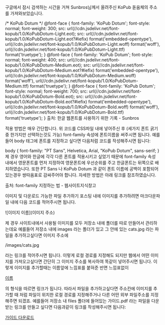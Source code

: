 

 
 
 구글에서 잠시 검색하는 시간을 거쳐 Sunbros님께서 올려주신 KoPub 돋움체의 주소를 가져와보았습니다.

/* KoPub Dotum */
@font-face {
  font-family: 'KoPub Dotum';
  font-style: normal;
  font-weight: 300;
  src: url(//cdn.jsdelivr.net/font-kopub/1.0/KoPubDotum-Light.eot);
  src: url(//cdn.jsdelivr.net/font-kopub/1.0/KoPubDotum-Light.eot?#iefix) format('embedded-opentype'),
       url(//cdn.jsdelivr.net/font-kopub/1.0/KoPubDotum-Light.woff) format('woff'),
       url(//cdn.jsdelivr.net/font-kopub/1.0/KoPubDotum-Light.ttf) format('truetype');
}
@font-face {
 font-family: 'KoPub Dotum';
 font-style: normal;
 font-weight: 400;
 src: url(//cdn.jsdelivr.net/font-kopub/1.0/KoPubDotum-Medium.eot);
 src: url(//cdn.jsdelivr.net/font-kopub/1.0/KoPubDotum-Medium.eot?#iefix) format('embedded-opentype'),
 url(//cdn.jsdelivr.net/font-kopub/1.0/KoPubDotum-Medium.woff) format('woff'),
 url(//cdn.jsdelivr.net/font-kopub/1.0/KoPubDotum-Medium.ttf) format('truetype');
}
@font-face {
  font-family: 'KoPub Dotum';
  font-style: normal;
  font-weight: 700;
  src: url(//cdn.jsdelivr.net/font-kopub/1.0/KoPubDotum-Bold.eot);
  src: url(//cdn.jsdelivr.net/font-kopub/1.0/KoPubDotum-Bold.eot?#iefix) format('embedded-opentype'),
       url(//cdn.jsdelivr.net/font-kopub/1.0/KoPubDotum-Bold.woff) format('woff'),
       url(//cdn.jsdelivr.net/font-kopub/1.0/KoPubDotum-Bold.ttf) format('truetype');
}
출처: 한글 웹폰트를 사용하기 위한 기록 - Sunbros

적용 방법은 매우 간단합니다. 위 코드를 CSS파일 내에 넣어주신 후 (세가지 폰트 굵기 중 한가지만 선택하는것도 가능) font-family 속성에 폰트이름을 써주시면 됩니다. 예를들어 body 태그에 폰트를 지정하고 싶다면 다음처럼 코드를 작성해주시면 됩니다:

body {
    font-family: "PT Sans", Helvetica, Arial, "KoPub Dotum", sans-serif;
}
제 경우 영어와 한글에 각각 다른 폰트를 적용시키고 싶었기 때문에 font-family 속성 내에서 영문폰트를 먼저 지정하여 영문폰트에 우선순위를 주고 한글폰트는 뒤쪽으로 배치하였습니다. 또한 PT Sans 나 KoPub Dotum 과 같이 폰트 이름에 공백이 포함되어 있는경우 쌍따옴표로 감싸주어야 합니다. 자세한 방법은 아래 링크를 참조하였습니다.

출처: font-family 지정하는 법 - 웹사이트지식창고

이미지 및 다운로드 가능한 파일 추가하기
포스팅 내에 이미지를 추가하려면 마크다운파일 내에 다음 코드를 적어주시면 됩니다.

![이미지 이름](이미지 주소)

제 경우 사이트내에서 사용될 이미지를 모두 저장소 내에 폴더를 따로 만들어서 관리하는데요 예를들어 저장소 내에 images 라는 폴더가 있고 그 안에 있는 cats.jpg 라는 파일을 추가하고싶다면 이미지 주소에

/images/cats.jpg

라는 링크를 적어주시면 됩니다. 이렇게 로컬 경로를 지정해도 되지만 웹에서 어떤 이미지를 가져오고싶다면 간단히 그 이미지 주소를 복사하여 똑같이 넣어주시면 됩니다. 이렇게 이미지를 추가할때는 이름앞에 느낌표를 붙혀준 반면 느낌표없이

[이름](주소)

의 형식을 따르면 링크가 됩니다. 따라서 파일을 추가하고싶다면 주소칸에 이미지를 추가할 때 처럼 파일이 위치한 로컬 경로를 지정해주거나 다른 어떤 외부 파일주소를 지정해주면 되겠죠. 예를들어 저장소 내 files 폴더에 들어있는 가이드.pdf 라는 파일을 다운받는 링크를 만들고 싶다면 다음과같이 링크를 작성해주시면 됩니다:

[가이드 다운로드](/files/가이드.pdf)

